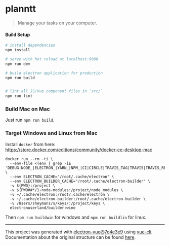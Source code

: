 # planntt

> Manage your tasks on your computer.

#### Build Setup

``` bash
# install dependencies
npm install

# serve with hot reload at localhost:9080
npm run dev

# build electron application for production
npm run build


# lint all JS/Vue component files in `src/`
npm run lint

```

### Build Mac on Mac

Just run `npm run build`.

### Target Windows and Linux from Mac

Install `docker` from here: https://store.docker.com/editions/community/docker-ce-desktop-mac

```
docker run --rm -ti \
  --env-file <(env | grep -iE 'DEBUG|NODE_|ELECTRON_|YARN_|NPM_|CI|CIRCLE|TRAVIS_TAG|TRAVIS|TRAVIS_REPO_|TRAVIS_BUILD_|TRAVIS_BRANCH|TRAVIS_PULL_REQUEST_|APPVEYOR_|CSC_|GH_|GITHUB_|BT_|AWS_|STRIP|BUILD_') \
  --env ELECTRON_CACHE="/root/.cache/electron" \
  --env ELECTRON_BUILDER_CACHE="/root/.cache/electron-builder" \
  -v ${PWD}:/project \
  -v ${PWD##*/}-node-modules:/project/node_modules \
  -v ~/.cache/electron:/root/.cache/electron \
  -v ~/.cache/electron-builder:/root/.cache/electron-builder \
  -v /Users/sheymans/s/keys/:/project/keys \
  electronuserland/builder:wine
```

Then `npm run buildwin` for windows and `npm run buildlin` for linux.

---

This project was generated with [electron-vue](https://github.com/SimulatedGREG/electron-vue)@[7c4e3e9](https://github.com/SimulatedGREG/electron-vue/tree/7c4e3e90a772bd4c27d2dd4790f61f09bae0fcef) using [vue-cli](https://github.com/vuejs/vue-cli). Documentation about the original structure can be found [here](https://simulatedgreg.gitbooks.io/electron-vue/content/index.html).
